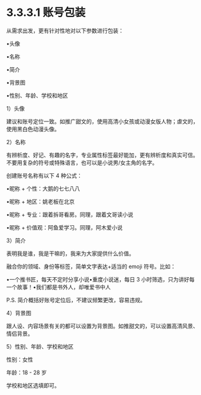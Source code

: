 # 3.3.3.1 账号包装

从需求出发，更有针对性地对以下参数进行包装：

•头像

•名称

•简介

•背景图

•性别、年龄、学校和地区

1）头像

建议和账号定位一致。如推广甜文的，使用高清小女孩或动漫女版人物；虐文的，使用黑白色动漫头像。

2）名称

有辨析度、好记、有趣的名字，专业属性标签最好能加，更有辨析度和真实可信。不要用复杂的符号或特殊语言，也可以是小说男/女主角的名字。

创建账号名称有以下 4 种公式：

•昵称 + 个性：大鹅的七七八八

•昵称 + 地区：姚老板在北京

•昵称 + 专业：跟着拆哥看房。同理，跟着文哥读小说

•昵称 + 价值观：阿鱼爱学习。同理，阿木爱小说

3）简介

表明我是谁，我是干嘛的，我来为大家提供什么价值。

融合你的领域、身份等标签，简单文字表达+适当的 emoji 符号。比如：

•一个推书匠，每天不定时分享小说•重度小说迷，每日 3 小时筛选，只为讲好每一个故事！•我们都是书外人，却唯爱书中人

P.S. 简介概括好账号定位后，不建议频繁更改，容易违规。

4）背景图

跟人设、内容场景有关的都可以设置为背景图。如推甜文的，可以设置高清风景、情侣背景。

5）性别、年龄、学校和地区

性别：女性

年龄：18 - 28 岁

学校和地区选填即可。